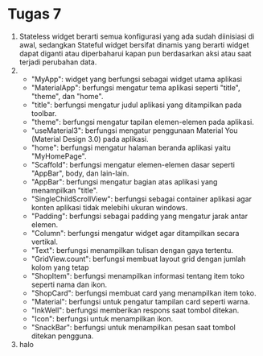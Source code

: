 # Tugas 7
1. Stateless widget berarti semua konfigurasi yang ada sudah diinisiasi di awal, sedangkan Stateful widget bersifat dinamis yang berarti widget dapat diganti atau diperbaharui kapan pun berdasarkan aksi atau saat terjadi perubahan data.
2. - "MyApp": widget yang berfungsi sebagai widget utama aplikasi
   - "MaterialApp": berfungsi mengatur tema aplikasi seperti "title", "theme", dan "home".
   - "title": berfungsi mengatur judul aplikasi yang ditampilkan pada toolbar.
   - "theme": berfungsi mengatur tapilan elemen-elemen pada aplikasi.
   - "useMaterial3": berfungsi mengatur penggunaan Material You (Material Design 3.0) pada aplikasi.
   - "home": berfungsi mengatur halaman beranda aplikasi yaitu "MyHomePage".
   - "Scaffold": berfungsi mengatur elemen-elemen dasar seperti "AppBar", body, dan lain-lain.
   - "AppBar": berfungsi mengatur bagian atas aplikasi yang menampilkan "title".
   - "SingleChildScrollView": berfungsi sebagai container aplikasi agar konten aplikasi tidak melebihi ukuran windows.
   - "Padding": berfungsi sebagai padding yang mengatur jarak antar elemen.
   - "Column": berfungsi mengatur widget agar ditampilkan secara vertikal.
   - "Text": berfungsi menampilkan tulisan dengan gaya tertentu.
   - "GridView.count": berfungsi membuat layout grid dengan jumlah kolom yang tetap
   - "ShopItem": berfungsi menampilkan informasi tentang item toko seperti nama dan ikon.
   - "ShopCard": berfungsi membuat card yang menampilkan item toko.
   - "Material": berfungsi untuk pengatur tampilan card seperti warna.
   - "InkWell": berfungsi memberikan respons saat tombol ditekan.
   - "Icon": berfungsi untuk menampilkan ikon.
   - "SnackBar": berfungsi untuk menampilkan pesan saat tombol ditekan pengguna.
3. halo
